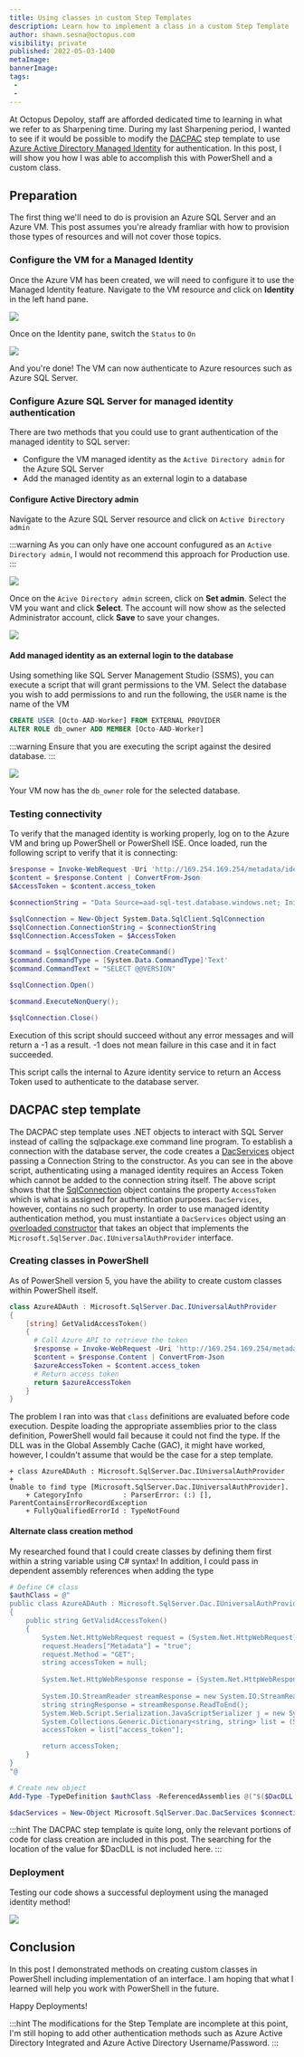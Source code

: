 ```yaml
---
title: Using classes in custom Step Templates
description: Learn how to implement a class in a custom Step Template
author: shawn.sesna@octopus.com
visibility: private
published: 2022-05-03-1400
metaImage: 
bannerImage: 
tags:
 - 
 - 
---
```


At Octopus Depoloy, staff are afforded dedicated time to learning in what we refer to as Sharpening time.  During my last Sharpening period, I wanted to see if it would be possible to modify the [DACPAC](https://library.octopus.com/step-templates/e4a60d6f-036f-425d-a3f7-793034fc0f49/actiontemplate-sql-deploy-dacpac-from-package-parameter) step template to use [Azure Active Directory Managed Identity](https://docs.microsoft.com/en-us/azure/active-directory/managed-identities-azure-resources/overview) for authentication.  In this post, I will show you how I was able to accomplish this with PowerShell and a custom class.

## Preparation
The first thing we'll need to do is provision an Azure SQL Server and an Azure VM.  This post assumes you're already framliar with how to provision those types of resources and will not cover those topics.

### Configure the VM for a Managed Identity
Once the Azure VM has been created, we will need to configure it to use the Managed Identity feature.  Navigate to the VM resource and click on **Identity** in the left hand pane.

![](azure-vm-identity.png)

Once on the Identity pane, switch the `Status` to `On`

![](azure-vm-managed-identity.png)

And you're done!  The VM can now authenticate to Azure resources such as Azure SQL Server.

### Configure Azure SQL Server for managed identity authentication
There are two methods that you could use to grant authentication of the managed identity to SQL server:
- Configure the VM managed identity as the `Active Directory admin` for the Azure SQL Server
- Add the managed identity as an external login to a database

#### Configure Active Directory admin
Navigate to the Azure SQL Server resource and click on `Active Directory admin`

:::warning
As you can only have one account confugured as an `Active Directory admin`, I would not recommend this approach for Production use.
:::

![](azure-sql-aad-admin.png)

Once on the `Acive Directory admin` screen, click on **Set admin**.  Select the VM you want and click **Select**.  The account will now show as the selected Administrator account, click **Save** to save your changes.

![](azure-sql-select-admin.png)

#### Add managed identity as an external login to the database
Using something like SQL Server Management Studio (SSMS), you can execute a script that will grant permissions to the VM.  Select the database you wish to add permissions to and run the following, the `USER` name is the name of the VM

``` sql
CREATE USER [Octo-AAD-Worker] FROM EXTERNAL PROVIDER
ALTER ROLE db_owner ADD MEMBER [Octo-AAD-Worker]
```

:::warning
Ensure that you are executing the script against the desired database.
:::

![](azure-sql-user-script.png)

Your VM now has the `db_owner` role for the selected database.

### Testing connectivity
To verify that the managed identity is working properly, log on to the Azure VM and bring up PowerShell or PowerShell ISE.  Once loaded, run the following script to verify that it is connecting:

``` PowerShell
$response = Invoke-WebRequest -Uri 'http://169.254.169.254/metadata/identity/oauth2/token?api-version=2018-02-01&resource=https%3A%2F%2Fdatabase.windows.net%2F' -Method GET -Headers @{Metadata="true"}
$content = $response.Content | ConvertFrom-Json
$AccessToken = $content.access_token

$connectionString = "Data Source=aad-sql-test.database.windows.net; Initial Catalog=TestDB2;"

$sqlConnection = New-Object System.Data.SqlClient.SqlConnection
$sqlConnection.ConnectionString = $connectionString
$sqlConnection.AccessToken = $AccessToken

$command = $sqlConnection.CreateCommand()
$command.CommandType = [System.Data.CommandType]'Text'
$command.CommandText = "SELECT @@VERSION"

$sqlConnection.Open()

$command.ExecuteNonQuery();

$sqlConnection.Close()
```
Execution of this script should succeed without any error messages and will return a -1 as a result.  -1 does not mean failure in this case and it in fact succeeded.

This script calls the internal to Azure identity service to return an Access Token used to authenticate to the database server.

## DACPAC step template
The DACPAC step template uses .NET objects to interact with SQL Server instead of calling the sqlpackage.exe command line program.  To establish a connection with the database server, the code creates a [DacServices](https://docs.microsoft.com/en-us/dotnet/api/microsoft.sqlserver.dac.dacservices?view=sql-dacfx-150) object passing a Connection String to the constructor.  As you can see in the above script, authenticating using a managed identity requires an Access Token which cannot be added to the connection string itself.  The above script shows that the [SqlConnection](https://docs.microsoft.com/en-us/dotnet/api/system.data.sqlclient.sqlconnection?view=dotnet-plat-ext-5.0) object contains the property `AccessToken` which is what is assigned for authentication purposes.  `DacServices`, however, contains no such property.  In order to use managed identity authentication method, you must instantiate a `DacServices` object using an [overloaded constructor](https://docs.microsoft.com/en-us/dotnet/api/microsoft.sqlserver.dac.dacservices.-ctor?view=sql-dacfx-150#Microsoft_SqlServer_Dac_DacServices__ctor_System_String_Microsoft_SqlServer_Dac_IUniversalAuthProvider_) that takes an object that implements the `Microsoft.SqlServer.Dac.IUniversalAuthProvider` interface.

### Creating classes in PowerShell
As of PowerShell version 5, you have the ability to create custom classes within PowerShell itself.

```PowerShell
class AzureADAuth : Microsoft.SqlServer.Dac.IUniversalAuthProvider
{
	[string] GetValidAccessToken()
    {
      # Call Azure API to retrieve the token
      $response = Invoke-WebRequest -Uri 'http://169.254.169.254/metadata/identity/oauth2/token?api-version=2018-02-01&resource=https%3A%2F%2Fdatabase.windows.net%2F' -Method GET -Headers @{Metadata="true"} -UseBasicParsing
      $content = $response.Content | ConvertFrom-Json
      $azureAccessToken = $content.access_token
      # Return access token
      return $azureAccessToken
    }
}
```

The problem I ran into was that `class` definitions are evaluated before code execution.  Despite loading the appropriate assemblies prior to the class definition, PowerShell would fail because it could not find the type.  If the DLL was in the Global Assembly Cache (GAC), it might have worked, however, I couldn't assume that would be the case for a step template.

```
+ class AzureADAuth : Microsoft.SqlServer.Dac.IUniversalAuthProvider
+                     ~~~~~~~~~~~~~~~~~~~~~~~~~~~~~~~~~~~~~~~~~~~~~~
Unable to find type [Microsoft.SqlServer.Dac.IUniversalAuthProvider].
    + CategoryInfo          : ParserError: (:) [], ParentContainsErrorRecordException
    + FullyQualifiedErrorId : TypeNotFound
```

#### Alternate class creation method
My researched found that I could create classes by defining them first within a string variable using C# syntax!  In addition, I could pass in dependent assembly references when adding the type

``` Powershell
# Define C# class
$authClass = @"
public class AzureADAuth : Microsoft.SqlServer.Dac.IUniversalAuthProvider
{
	public string GetValidAccessToken()
    {
    	System.Net.HttpWebRequest request = (System.Net.HttpWebRequest)System.Net.WebRequest.Create("http://169.254.169.254/metadata/identity/oauth2/token?api-version=2018-02-01&resource=https://database.windows.net/");
		request.Headers["Metadata"] = "true";
		request.Method = "GET";
		string accessToken = null;
        
        System.Net.HttpWebResponse response = (System.Net.HttpWebResponse)request.GetResponse();
        
        System.IO.StreamReader streamResponse = new System.IO.StreamReader(response.GetResponseStream());
        string stringResponse = streamResponse.ReadToEnd();
        System.Web.Script.Serialization.JavaScriptSerializer j = new System.Web.Script.Serialization.JavaScriptSerializer();
        System.Collections.Generic.Dictionary<string, string> list = (System.Collections.Generic.Dictionary<string, string>) j.Deserialize(stringResponse, typeof(System.Collections.Generic.Dictionary<string, string>));
        accessToken = list["access_token"];

		return accessToken;
    }
}
"@

# Create new object
Add-Type -TypeDefinition $authClass -ReferencedAssemblies @("$($DacDLL.FullName)", "System.Net", "System.Web.Extensions", "System.Collections")

$dacServices = New-Object Microsoft.SqlServer.Dac.DacServices $connectionString, $azureAuth
```

:::hint
The DACPAC step template is quite long, only the relevant portions of code for class creation are included in this post.  The searching for the location of the value for $DacDLL is not included here.
:::

### Deployment
Testing our code shows a successful deployment using the managed identity method!

![](octopus-deployment.png)

## Conclusion
In this post I demonstrated methods on creating custom classes in PowerShell including implementation of an interface.  I am hoping that what I learned will help you work with PowerShell in the future.

Happy Deployments!

:::hint
The modifications for the Step Template are incomplete at this point, I'm still hoping to add other authentication methods such as Azure Active Directory Integrated and Azure Active Directory Username/Password.
:::


